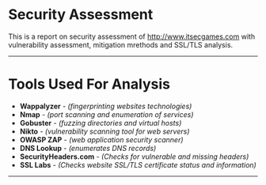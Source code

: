 # Security Assessment
This is a report on security assessment of http://www.itsecgames.com with vulnerability assessment, mitigation mrethods and SSL/TLS analysis.

---

# Tools Used For Analysis
 * **Wappalyzer** - *(fingerprinting websites technologies)*
 * **Nmap**  - *(port scanning and enumeration of services)*
 * **Gobuster**  - *(fuzzing directories and virtual hosts)*
 * **Nikto**  - *(vulnerability scanning tool for web servers)*
 * **OWASP ZAP**  - *(web application security scanner)*
 * **DNS Lookup**  - *(enumerates DNS records)*
 * **SecurityHeaders.com** - *(Checks for vulnerable and missing headers)*
 * **SSL Labs** - *(Checks website SSL/TLS certificate status and information)*

---
